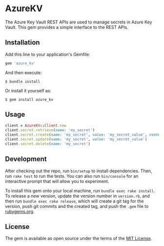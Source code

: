# AzureKV

The Azure Key Vault REST APIs are used to manage secrets in Azure Key Vault. This gem provides a simple interface to the REST APIs.

## Installation

Add this line to your application's Gemfile:

```ruby
gem 'azure_kv'
```

And then execute:

    $ bundle install

Or install it yourself as:

    $ gem install azure_kv

## Usage

```ruby
client = AzureKV::Client.new
client.secret.retrieve(name: 'my_secret')
client.secret.create(name: 'my_secret', value: 'my_secret_value', content_type: 'token')
client.secret.update(name: 'my_secret', value: 'my_secret_value')
client.secret.delete(name: 'my_secret')
```

## Development

After checking out the repo, run `bin/setup` to install dependencies. Then, run `rake test` to run the tests. You can also run `bin/console` for an interactive prompt that will allow you to experiment.

To install this gem onto your local machine, run `bundle exec rake install`. To release a new version, update the version number in `version.rb`, and then run `bundle exec rake release`, which will create a git tag for the version, push git commits and the created tag, and push the `.gem` file to [rubygems.org](https://rubygems.org).

## License

The gem is available as open source under the terms of the [MIT License](https://opensource.org/licenses/MIT).